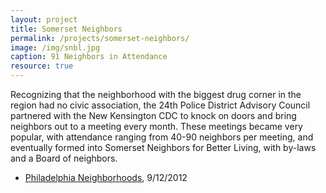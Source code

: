 ```yaml
---
layout: project
title: Somerset Neighbors
permalink: /projects/somerset-neighbors/
image: /img/snbl.jpg
caption: 91 Neighbors in Attendance
resource: true
---
```

Recognizing that the neighborhood with the biggest drug corner in the region had no civic association, the 24th Police District Advisory Council partnered with the New Kensington CDC to knock on doors and bring neighbors out to a meeting every month. These meetings became very popular, with attendance ranging from 40-90 neighbors per meeting, and eventually formed into Somerset Neighbors for Better Living, with by-laws and a Board of neighbors.

* [Philadelphia Neighborhoods](http://philadelphianeighborhoods.com/behind-the-news/kensington-somerset-neighbors-plan-clean-green-for-vacant-lots/), 9/12/2012